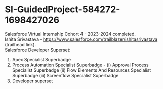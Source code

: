 # SI-GuidedProject-584272-1698427026
Salesforce Virtual Internship Cohort 4 - 2023-2024 completed. <br>
Ishita Srivastava - https://www.salesforce.com/trailblazer/ishitasrivastava (trailhead link).<br>
Salesforce Developer Superset:
1. Apex Specialist Superbadge
2. Process Automation Specialist Superbadge - 
    (i) Approval Process Specialist Superbadge
   (ii) Flow Elements And Resources Specialist Superbadge
  (iii) Screenflow Specialist Superbadge
3. Developer superset
